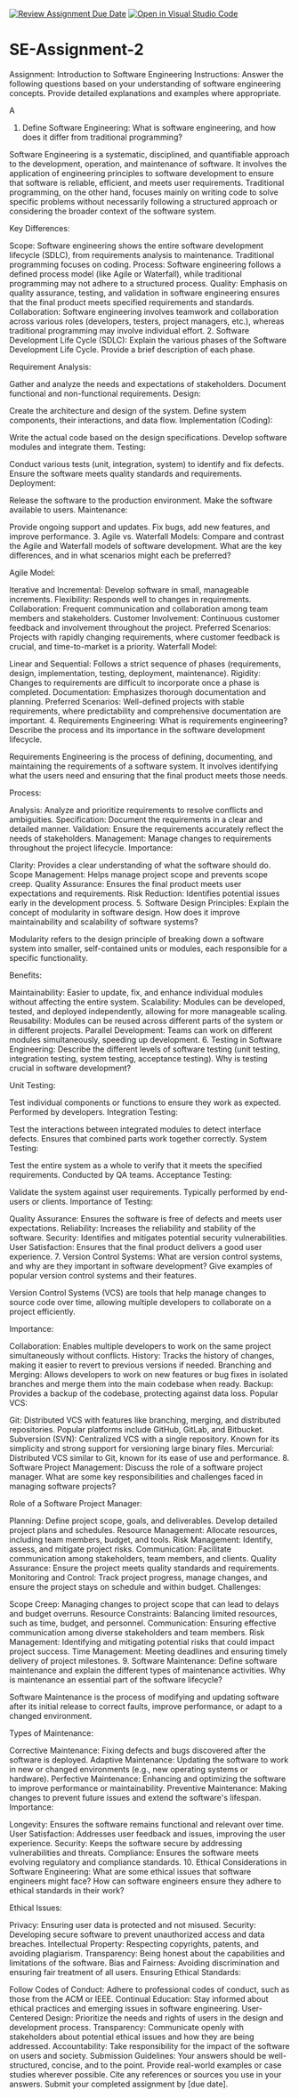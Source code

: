 [![Review Assignment Due Date](https://classroom.github.com/assets/deadline-readme-button-24ddc0f5d75046c5622901739e7c5dd533143b0c8e959d652212380cedb1ea36.svg)](https://classroom.github.com/a/-ucQIGTc)
[![Open in Visual Studio Code](https://classroom.github.com/assets/open-in-vscode-718a45dd9cf7e7f842a935f5ebbe5719a5e09af4491e668f4dbf3b35d5cca122.svg)](https://classroom.github.com/online_ide?assignment_repo_id=15258426&assignment_repo_type=AssignmentRepo)
# SE-Assignment-2
Assignment: Introduction to Software Engineering
Instructions:
Answer the following questions based on your understanding of software engineering concepts. Provide detailed explanations and examples where appropriate.

A
1. Define Software Engineering:
What is software engineering, and how does it differ from traditional programming?

Software Engineering is a systematic, disciplined, and quantifiable approach to the development, operation, and maintenance of software. It involves the application of engineering principles to software development to ensure that software is reliable, efficient, and meets user requirements. Traditional programming, on the other hand, focuses mainly on writing code to solve specific problems without necessarily following a structured approach or considering the broader context of the software system.

Key Differences:

Scope: Software engineering shows the entire software development lifecycle (SDLC), from requirements analysis to maintenance. Traditional programming focuses on coding.
Process: Software engineering follows a defined process model (like Agile or Waterfall), while traditional programming may not adhere to a structured process.
Quality: Emphasis on quality assurance, testing, and validation in software engineering ensures that the final product meets specified requirements and standards.
Collaboration: Software engineering involves teamwork and collaboration across various roles (developers, testers, project managers, etc.), whereas traditional programming may involve individual effort.
2. Software Development Life Cycle (SDLC):
Explain the various phases of the Software Development Life Cycle. Provide a brief description of each phase.

Requirement Analysis:

Gather and analyze the needs and expectations of stakeholders.
Document functional and non-functional requirements.
Design:

Create the architecture and design of the system.
Define system components, their interactions, and data flow.
Implementation (Coding):

Write the actual code based on the design specifications.
Develop software modules and integrate them.
Testing:

Conduct various tests (unit, integration, system) to identify and fix defects.
Ensure the software meets quality standards and requirements.
Deployment:

Release the software to the production environment.
Make the software available to users.
Maintenance:

Provide ongoing support and updates.
Fix bugs, add new features, and improve performance.
3. Agile vs. Waterfall Models:
Compare and contrast the Agile and Waterfall models of software development. What are the key differences, and in what scenarios might each be preferred?

Agile Model:

Iterative and Incremental: Develop software in small, manageable increments.
Flexibility: Responds well to changes in requirements.
Collaboration: Frequent communication and collaboration among team members and stakeholders.
Customer Involvement: Continuous customer feedback and involvement throughout the project.
Preferred Scenarios: Projects with rapidly changing requirements, where customer feedback is crucial, and time-to-market is a priority.
Waterfall Model:

Linear and Sequential: Follows a strict sequence of phases (requirements, design, implementation, testing, deployment, maintenance).
Rigidity: Changes to requirements are difficult to incorporate once a phase is completed.
Documentation: Emphasizes thorough documentation and planning.
Preferred Scenarios: Well-defined projects with stable requirements, where predictability and comprehensive documentation are important.
4. Requirements Engineering:
What is requirements engineering? Describe the process and its importance in the software development lifecycle.

Requirements Engineering is the process of defining, documenting, and maintaining the requirements of a software system. It involves identifying what the users need and ensuring that the final product meets those needs.

Process:


Analysis: Analyze and prioritize requirements to resolve conflicts and ambiguities.
Specification: Document the requirements in a clear and detailed manner.
Validation: Ensure the requirements accurately reflect the needs of stakeholders.
Management: Manage changes to requirements throughout the project lifecycle.
Importance:

Clarity: Provides a clear understanding of what the software should do.
Scope Management: Helps manage project scope and prevents scope creep.
Quality Assurance: Ensures the final product meets user expectations and requirements.
Risk Reduction: Identifies potential issues early in the development process.
5. Software Design Principles:
Explain the concept of modularity in software design. How does it improve maintainability and scalability of software systems?

Modularity refers to the design principle of breaking down a software system into smaller, self-contained units or modules, each responsible for a specific functionality.

Benefits:

Maintainability: Easier to update, fix, and enhance individual modules without affecting the entire system.
Scalability: Modules can be developed, tested, and deployed independently, allowing for more manageable scaling.
Reusability: Modules can be reused across different parts of the system or in different projects.
Parallel Development: Teams can work on different modules simultaneously, speeding up development.
6. Testing in Software Engineering:
Describe the different levels of software testing (unit testing, integration testing, system testing, acceptance testing). Why is testing crucial in software development?

Unit Testing:

Test individual components or functions to ensure they work as expected.
Performed by developers.
Integration Testing:

Test the interactions between integrated modules to detect interface defects.
Ensures that combined parts work together correctly.
System Testing:

Test the entire system as a whole to verify that it meets the specified requirements.
Conducted by QA teams.
Acceptance Testing:

Validate the system against user requirements.
Typically performed by end-users or clients.
Importance of Testing:

Quality Assurance: Ensures the software is free of defects and meets user expectations.
Reliability: Increases the reliability and stability of the software.
Security: Identifies and mitigates potential security vulnerabilities.
User Satisfaction: Ensures that the final product delivers a good user experience.
7. Version Control Systems:
What are version control systems, and why are they important in software development? Give examples of popular version control systems and their features.

Version Control Systems (VCS) are tools that help manage changes to source code over time, allowing multiple developers to collaborate on a project efficiently.

Importance:

Collaboration: Enables multiple developers to work on the same project simultaneously without conflicts.
History: Tracks the history of changes, making it easier to revert to previous versions if needed.
Branching and Merging: Allows developers to work on new features or bug fixes in isolated branches and merge them into the main codebase when ready.
Backup: Provides a backup of the codebase, protecting against data loss.
Popular VCS:

Git: Distributed VCS with features like branching, merging, and distributed repositories. Popular platforms include GitHub, GitLab, and Bitbucket.
Subversion (SVN): Centralized VCS with a single repository. Known for its simplicity and strong support for versioning large binary files.
Mercurial: Distributed VCS similar to Git, known for its ease of use and performance.
8. Software Project Management:
Discuss the role of a software project manager. What are some key responsibilities and challenges faced in managing software projects?

Role of a Software Project Manager:

Planning: Define project scope, goals, and deliverables. Develop detailed project plans and schedules.
Resource Management: Allocate resources, including team members, budget, and tools.
Risk Management: Identify, assess, and mitigate project risks.
Communication: Facilitate communication among stakeholders, team members, and clients.
Quality Assurance: Ensure the project meets quality standards and requirements.
Monitoring and Control: Track project progress, manage changes, and ensure the project stays on schedule and within budget.
Challenges:

Scope Creep: Managing changes to project scope that can lead to delays and budget overruns.
Resource Constraints: Balancing limited resources, such as time, budget, and personnel.
Communication: Ensuring effective communication among diverse stakeholders and team members.
Risk Management: Identifying and mitigating potential risks that could impact project success.
Time Management: Meeting deadlines and ensuring timely delivery of project milestones.
9. Software Maintenance:
Define software maintenance and explain the different types of maintenance activities. Why is maintenance an essential part of the software lifecycle?

Software Maintenance is the process of modifying and updating software after its initial release to correct faults, improve performance, or adapt to a changed environment.

Types of Maintenance:

Corrective Maintenance: Fixing defects and bugs discovered after the software is deployed.
Adaptive Maintenance: Updating the software to work in new or changed environments (e.g., new operating systems or hardware).
Perfective Maintenance: Enhancing and optimizing the software to improve performance or maintainability.
Preventive Maintenance: Making changes to prevent future issues and extend the software's lifespan.
Importance:

Longevity: Ensures the software remains functional and relevant over time.
User Satisfaction: Addresses user feedback and issues, improving the user experience.
Security: Keeps the software secure by addressing vulnerabilities and threats.
Compliance: Ensures the software meets evolving regulatory and compliance standards.
10. Ethical Considerations in Software Engineering:
What are some ethical issues that software engineers might face? How can software engineers ensure they adhere to ethical standards in their work?

Ethical Issues:

Privacy: Ensuring user data is protected and not misused.
Security: Developing secure software to prevent unauthorized access and data breaches.
Intellectual Property: Respecting copyrights, patents, and avoiding plagiarism.
Transparency: Being honest about the capabilities and limitations of the software.
Bias and Fairness: Avoiding discrimination and ensuring fair treatment of all users.
Ensuring Ethical Standards:

Follow Codes of Conduct: Adhere to professional codes of conduct, such as those from the ACM or IEEE.
Continual Education: Stay informed about ethical practices and emerging issues in software engineering.
User-Centered Design: Prioritize the needs and rights of users in the design and development process.
Transparency: Communicate openly with stakeholders about potential ethical issues and how they are being addressed.
Accountability: Take responsibility for the impact of the software on users and society.
Submission Guidelines:
Your answers should be well-structured, concise, and to the point.
Provide real-world examples or case studies wherever possible.
Cite any references or sources you use in your answers.
Submit your completed assignment by [due date].
